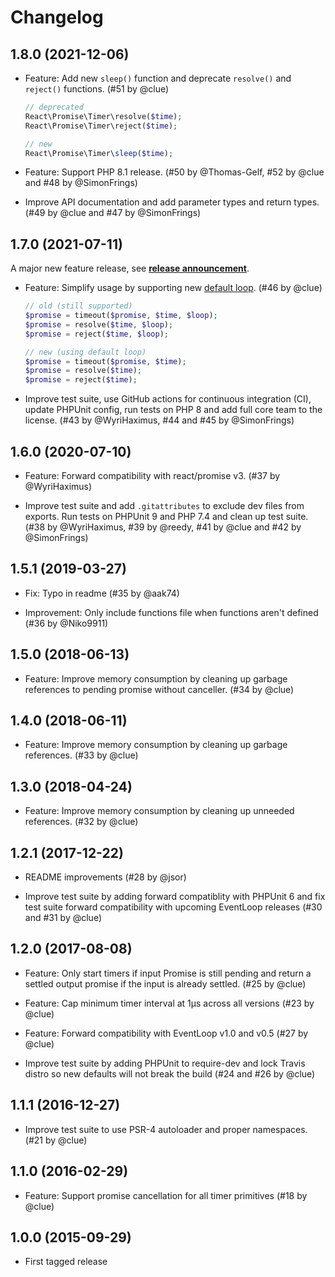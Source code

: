 # Changelog

## 1.8.0 (2021-12-06)

*   Feature: Add new `sleep()` function and deprecate `resolve()` and `reject()` functions.
    (#51 by @clue)

    ```php
    // deprecated
    React\Promise\Timer\resolve($time);
    React\Promise\Timer\reject($time);

    // new
    React\Promise\Timer\sleep($time);
    ```

*   Feature: Support PHP 8.1 release.
    (#50 by @Thomas-Gelf, #52 by @clue and #48 by @SimonFrings)

*   Improve API documentation and add parameter types and return types.
    (#49 by @clue and #47 by @SimonFrings)

## 1.7.0 (2021-07-11)

A major new feature release, see [**release announcement**](https://clue.engineering/2021/announcing-reactphp-default-loop).

*   Feature: Simplify usage by supporting new [default loop](https://reactphp.org/event-loop/#loop).
    (#46 by @clue)

    ```php
    // old (still supported)
    $promise = timeout($promise, $time, $loop);
    $promise = resolve($time, $loop);
    $promise = reject($time, $loop);

    // new (using default loop)
    $promise = timeout($promise, $time);
    $promise = resolve($time);
    $promise = reject($time);
    ```

*   Improve test suite, use GitHub actions for continuous integration (CI),
    update PHPUnit config, run tests on PHP 8 and add full core team to the license.
    (#43 by @WyriHaximus, #44 and #45 by @SimonFrings)

## 1.6.0 (2020-07-10)

*   Feature: Forward compatibility with react/promise v3.
    (#37 by @WyriHaximus)

*   Improve test suite and add `.gitattributes` to exclude dev files from exports.
    Run tests on PHPUnit 9 and PHP 7.4 and clean up test suite.
    (#38 by @WyriHaximus, #39 by @reedy, #41 by @clue and #42 by @SimonFrings)

## 1.5.1 (2019-03-27)

*   Fix: Typo in readme
    (#35 by @aak74)

*   Improvement: Only include functions file when functions aren't defined
    (#36 by @Niko9911)

## 1.5.0 (2018-06-13)

*   Feature: Improve memory consumption by cleaning up garbage references to pending promise without canceller.
    (#34 by @clue)

## 1.4.0 (2018-06-11)

*   Feature: Improve memory consumption by cleaning up garbage references.
    (#33 by @clue)

## 1.3.0 (2018-04-24)

*   Feature: Improve memory consumption by cleaning up unneeded references.
    (#32 by @clue)

## 1.2.1 (2017-12-22)

*   README improvements
    (#28 by @jsor)

*   Improve test suite by adding forward compatiblity with PHPUnit 6 and
    fix test suite forward compatibility with upcoming EventLoop releases
    (#30 and #31 by @clue)

## 1.2.0 (2017-08-08)

* Feature: Only start timers if input Promise is still pending and
  return a settled output promise if the input is already settled.
  (#25 by @clue)

* Feature: Cap minimum timer interval at 1µs across all versions
  (#23 by @clue)

* Feature: Forward compatibility with EventLoop v1.0 and v0.5
  (#27 by @clue)

* Improve test suite by adding PHPUnit to require-dev and
  lock Travis distro so new defaults will not break the build
  (#24 and #26 by @clue)

## 1.1.1 (2016-12-27)

* Improve test suite to use PSR-4 autoloader and proper namespaces.
  (#21 by @clue)

## 1.1.0 (2016-02-29)

* Feature: Support promise cancellation for all timer primitives
  (#18 by @clue)

## 1.0.0 (2015-09-29)

* First tagged release
